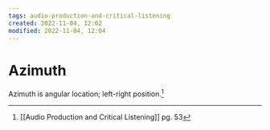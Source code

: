 ```yaml
---
tags: audio-production-and-critical-listening 
created: 2022-11-04, 12:02
modified: 2022-11-04, 12:04
---
```


# Azimuth
Azimuth is angular location; left-right position.[^1]

[^1]: [[Audio Production and Critical Listening]] pg. 53